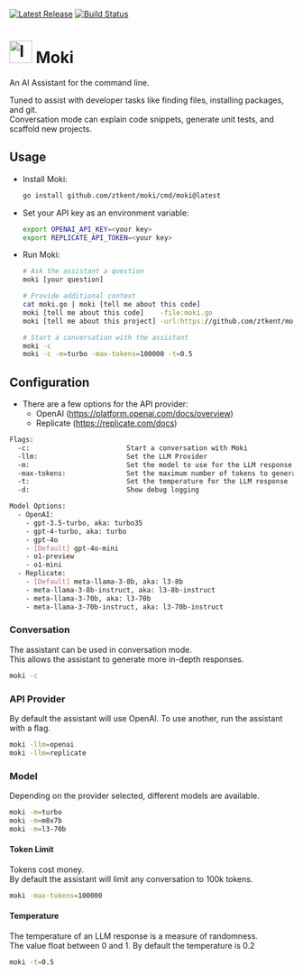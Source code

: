 <a href="https://github.com/ztkent/moki/tags"><img src="https://img.shields.io/github/v/tag/ztkent/moki.svg" alt="Latest Release"></a>
<a href="https://github.com/ztkent/moki/actions"><img src="https://github.com/ztkent/moki/actions/workflows/build.yml/badge.svg?branch=main" alt="Build Status"></a>
# <img width="40" alt="logo_moki" src="https://github.com/ztkent/moki/assets/7357311/f1dfb864-3c20-4384-898b-1acc4bb7c92f"> Moki

An AI Assistant for the command line.  

Tuned to assist with developer tasks like finding files, installing packages, and git.   
Conversation mode can explain code snippets, generate unit tests, and scaffold new projects.

## Usage

- Install Moki:  

  ```bash
  go install github.com/ztkent/moki/cmd/moki@latest
  ```
  
- Set your API key as an environment variable:

  ```bash
  export OPENAI_API_KEY=<your key>
  export REPLICATE_API_TOKEN=<your key>
  ```

- Run Moki:

  ```bash
  # Ask the assistant a question
  moki [your question]

  # Provide additional context
  cat moki.go | moki [tell me about this code]
  moki [tell me about this code]    -file:moki.go
  moki [tell me about this project] -url:https://github.com/ztkent/moki

  # Start a conversation with the assistant
  moki -c
  moki -c -m=turbo -max-tokens=100000 -t=0.5
  ```

## Configuration

- There are a few options for the API provider:  
  - OpenAI (https://platform.openai.com/docs/overview)  
  - Replicate (https://replicate.com/docs)

```bash
Flags:
  -c:                        Start a conversation with Moki
  -llm:                      Set the LLM Provider
  -m:                        Set the model to use for the LLM response
  -max-tokens:               Set the maximum number of tokens to generate
  -t:                        Set the temperature for the LLM response
  -d:                        Show debug logging

Model Options:
  - OpenAI:
    - gpt-3.5-turbo, aka: turbo35
    - gpt-4-turbo, aka: turbo
    - gpt-4o
    - [Default] gpt-4o-mini
    - o1-preview
    - o1-mini
  - Replicate:
    - [Default] meta-llama-3-8b, aka: l3-8b
    - meta-llama-3-8b-instruct, aka: l3-8b-instruct
    - meta-llama-3-70b, aka: l3-70b
    - meta-llama-3-70b-instruct, aka: l3-70b-instruct
```

### Conversation

The assistant can be used in conversation mode.  
This allows the assistant to generate more in-depth responses.

```bash
moki -c
```

### API Provider

By default the assistant will use OpenAI. To use another, run the assistant with a flag.

```bash
moki -llm=openai
moki -llm=replicate 
```

### Model

Depending on the provider selected, different models are available.  

```bash
moki -m=turbo
moki -m=m8x7b
moki -m=l3-70b
```

#### Token Limit

Tokens cost money.  
By default the assistant will limit any conversation to 100k tokens.

```bash
moki -max-tokens=100000
```

#### Temperature

The temperature of an LLM response is a measure of randomness.  
The value float between 0 and 1. By default the temperature is 0.2

```bash
moki -t=0.5
```
